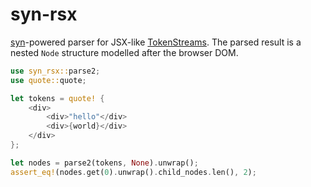 # syn-rsx

[syn](https://github.com/dtolnay/syn)-powered parser for JSX-like [TokenStreams](https://doc.rust-lang.org/proc_macro/struct.TokenStream.html). The parsed result is a nested `Node` structure modelled after the browser DOM.

```rust
use syn_rsx::parse2;
use quote::quote;

let tokens = quote! {
    <div>
        <div>"hello"</div>
        <div>{world}</div>
    </div>
};

let nodes = parse2(tokens, None).unwrap();
assert_eq!(nodes.get(0).unwrap().child_nodes.len(), 2);
```
